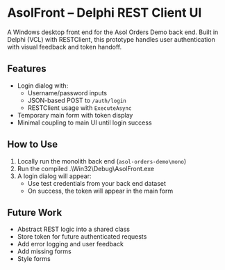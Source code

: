 # AsolFront – Delphi REST Client UI

A Windows desktop front end for the Asol Orders Demo back end. Built in Delphi (VCL) with RESTClient, this prototype handles user authentication with visual feedback and token handoff.

## Features

- Login dialog with:
  - Username/password inputs
  - JSON-based POST to `/auth/login`
  - RESTClient usage with `ExecuteAsync`
- Temporary main form with token display
- Minimal coupling to main UI until login success

## How to Use

1. Locally run the monolith back end (`asol-orders-demo\mono`)
2. Run the compiled .\Win32\Debug\AsolFront.exe
3. A login dialog will appear:
   - Use test credentials from your back end dataset
   - On success, the token will appear in the main form

## Future Work

- Abstract REST logic into a shared class
- Store token for future authenticated requests
- Add error logging and user feedback
- Add missing forms
- Style forms
